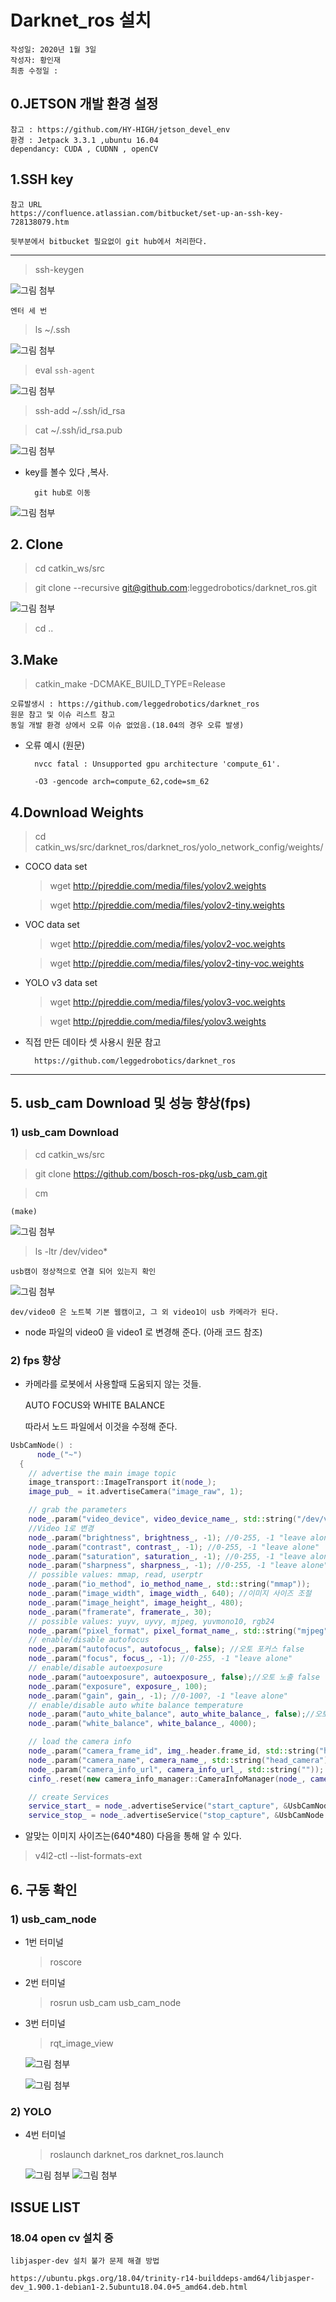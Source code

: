 # Darknet_ros 설치
    작성일: 2020년 1월 3일
    작성자: 황인재
    최종 수정일 : 

## 0.JETSON 개발 환경 설정
    참고 : https://github.com/HY-HIGH/jetson_devel_env
    환경 : Jetpack 3.3.1 ,ubuntu 16.04 
    dependancy: CUDA , CUDNN , openCV

## 1.SSH key 

```
참고 URL
https://confluence.atlassian.com/bitbucket/set-up-an-ssh-key-728138079.htm

뒷부분에서 bitbucket 필요없이 git hub에서 처리한다.
```
---

>ssh-keygen

![그림 첨부](./img/1.png)  

    엔터 세 번


>ls ~/.ssh

![그림 첨부](./img/2.png)

> eval `ssh-agent`

![그림 첨부](./img/3.png)

>ssh-add ~/.ssh/id_rsa





> cat ~/.ssh/id_rsa.pub

![그림 첨부](./img/5.png)
- key를 볼수 있다 ,복사. 

        git hub로 이동
![그림 첨부](./img/6.png)
## 2. Clone

> cd catkin_ws/src

> git clone --recursive git@github.com:leggedrobotics/darknet_ros.git

![그림 첨부](./img/9.png)

>cd ..




















## 3.Make

>catkin_make -DCMAKE_BUILD_TYPE=Release

    오류발생시 : https://github.com/leggedrobotics/darknet_ros
    원문 참고 및 이슈 리스트 참고 
    동일 개발 환경 상에서 오류 이슈 없었음.(18.04의 경우 오류 발생)

* 오류 예시 (원문) 

        nvcc fatal : Unsupported gpu architecture 'compute_61'.

        -O3 -gencode arch=compute_62,code=sm_62

## 4.Download Weights

>cd catkin_ws/src/darknet_ros/darknet_ros/yolo_network_config/weights/
* COCO data set
    >wget http://pjreddie.com/media/files/yolov2.weights

    >wget http://pjreddie.com/media/files/yolov2-tiny.weights

* VOC data set
    >wget http://pjreddie.com/media/files/yolov2-voc.weights

    >wget http://pjreddie.com/media/files/yolov2-tiny-voc.weights

* YOLO v3 data set
    >wget http://pjreddie.com/media/files/yolov3-voc.weights

    >wget http://pjreddie.com/media/files/yolov3.weights

* 직접 만든 데이타 셋 사용시 원문 참고  

        https://github.com/leggedrobotics/darknet_ros


--- 
## 5. usb_cam Download 및 성능 향상(fps)
### 1) usb_cam Download

>cd catkin_ws/src 

>git clone https://github.com/bosch-ros-pkg/usb_cam.git

>cm  

    (make)
![그림 첨부](./img/11.png)  

>ls -ltr /dev/video*   

    usb캠이 정상적으로 연결 되어 있는지 확인

![그림 첨부](./img/usbcam.png)  

    dev/video0 은 노트북 기본 웹캠이고, 그 외 video1이 usb 카메라가 된다.

* node 파일의 video0 을 video1 로 변경해 준다. (아래 코드 참조)
  
### 2) fps 향상
* 카메라를 로봇에서 사용할때 도움되지 않는 것들.
  
  AUTO FOCUS와 WHITE BALANCE  

    따라서 노드 파일에서 이것을 수정해 준다.
``` c++
UsbCamNode() :
      node_("~")
  {
    // advertise the main image topic
    image_transport::ImageTransport it(node_);
    image_pub_ = it.advertiseCamera("image_raw", 1);

    // grab the parameters
    node_.param("video_device", video_device_name_, std::string("/dev/video1"));
    //Video 1로 변경
    node_.param("brightness", brightness_, -1); //0-255, -1 "leave alone"
    node_.param("contrast", contrast_, -1); //0-255, -1 "leave alone"
    node_.param("saturation", saturation_, -1); //0-255, -1 "leave alone"
    node_.param("sharpness", sharpness_, -1); //0-255, -1 "leave alone"
    // possible values: mmap, read, userptr
    node_.param("io_method", io_method_name_, std::string("mmap"));
    node_.param("image_width", image_width_, 640); //이미지 사이즈 조절
    node_.param("image_height", image_height_, 480);
    node_.param("framerate", framerate_, 30);
    // possible values: yuyv, uyvy, mjpeg, yuvmono10, rgb24
    node_.param("pixel_format", pixel_format_name_, std::string("mjpeg"));
    // enable/disable autofocus
    node_.param("autofocus", autofocus_, false); //오토 포커스 false
    node_.param("focus", focus_, -1); //0-255, -1 "leave alone"
    // enable/disable autoexposure
    node_.param("autoexposure", autoexposure_, false);//오토 노출 false
    node_.param("exposure", exposure_, 100);
    node_.param("gain", gain_, -1); //0-100?, -1 "leave alone"
    // enable/disable auto white balance temperature
    node_.param("auto_white_balance", auto_white_balance_, false);//오토 화이트 밸런스 false
    node_.param("white_balance", white_balance_, 4000);

    // load the camera info
    node_.param("camera_frame_id", img_.header.frame_id, std::string("head_camera"));
    node_.param("camera_name", camera_name_, std::string("head_camera"));
    node_.param("camera_info_url", camera_info_url_, std::string(""));
    cinfo_.reset(new camera_info_manager::CameraInfoManager(node_, camera_name_, camera_info_url_));

    // create Services
    service_start_ = node_.advertiseService("start_capture", &UsbCamNode::service_start_cap, this);
    service_stop_ = node_.advertiseService("stop_capture", &UsbCamNode::service_stop_cap, this);

```

* 알맞는 이미지 사이즈는(640*480) 다음을 통해 알 수 있다.
> v4l2-ctl --list-formats-ext

## 6. 구동 확인 
### 1) usb_cam_node 

* 1번 터미널
    >roscore
* 2번 터미널
    >rosrun usb_cam usb_cam_node
* 3번 터미널
    >rqt_image_view
  
  ![그림 첨부](./img/usb_cam_operationg.png)  
 

    ![그림 첨부](./img/usb_cam_operation.png)  

### 2) YOLO
* 4번 터미널
    >roslaunch darknet_ros darknet_ros.launch  
    
     ![그림 첨부](./img/yolo_ter.png) 
     ![그림 첨부](./img/yolo_op.png) 


 
   

## ISSUE LIST

### 18.04 open cv 설치 중
    libjasper-dev 설치 불가 문제 해결 방법

    https://ubuntu.pkgs.org/18.04/trinity-r14-builddeps-amd64/libjasper-dev_1.900.1-debian1-2.5ubuntu18.04.0+5_amd64.deb.html